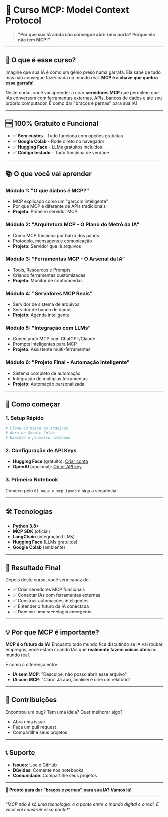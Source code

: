 # 🚀 **Curso MCP: Model Context Protocol**

> **"Por que sua IA ainda não consegue abrir uma porta? Porque ela não tem MCP!"**

---

## **🎯 O que é esse curso?**

Imagine que sua IA é como um gênio preso numa garrafa. Ela sabe de tudo, mas não consegue fazer nada no mundo real. **MCP é a chave que quebra essa garrafa!**

Neste curso, você vai aprender a criar **servidores MCP** que permitem que IAs conversem com ferramentas externas, APIs, bancos de dados e até seu próprio computador. É como dar "braços e pernas" para sua IA!

---

## **🆓 100% Gratuito e Funcional**

- ✅ **Sem custos** - Tudo funciona com opções gratuitas
- ✅ **Google Colab** - Rode direto no navegador
- ✅ **Hugging Face** - LLMs gratuitos incluídos
- ✅ **Código testado** - Tudo funciona de verdade

---

## **📚 O que você vai aprender**

### **Módulo 1: "O que diabos é MCP?"**
- MCP explicado como um "garçom inteligente"
- Por que MCP é diferente de APIs tradicionais
- **Projeto**: Primeiro servidor MCP

### **Módulo 2: "Arquitetura MCP - O Plano do Metrô da IA"**
- Como MCP funciona por baixo dos panos
- Protocolo, mensagens e comunicação
- **Projeto**: Servidor que lê arquivos

### **Módulo 3: "Ferramentas MCP - O Arsenal da IA"**
- Tools, Resources e Prompts
- Criando ferramentas customizadas
- **Projeto**: Monitor de criptomoedas

### **Módulo 4: "Servidores MCP Reais"**
- Servidor de sistema de arquivos
- Servidor de banco de dados
- **Projeto**: Agenda inteligente

### **Módulo 5: "Integração com LLMs"**
- Conectando MCP com ChatGPT/Claude
- Prompts inteligentes para MCP
- **Projeto**: Assistente multi-ferramentas

### **Módulo 6: "Projeto Final - Automação Inteligente"**
- Sistema completo de automação
- Integração de múltiplas ferramentas
- **Projeto**: Automação personalizada

---

## **🚀 Como começar**

### **1. Setup Rápido**
```bash
# Clone ou baixe os arquivos
# Abra no Google Colab
# Execute o primeiro notebook
```

### **2. Configuração de API Keys**
- **Hugging Face** (gratuito): [Criar conta](https://huggingface.co/)
- **OpenAI** (opcional): [Obter API key](https://platform.openai.com/)

### **3. Primeiro Notebook**
Comece pelo `01_oque_e_mcp.ipynb` e siga a sequência!

---

## **🛠️ Tecnologias**

- **Python 3.8+**
- **MCP SDK** (oficial)
- **LangChain** (integração LLMs)
- **Hugging Face** (LLMs gratuitos)
- **Google Colab** (ambiente)

---

## **🎯 Resultado Final**

Depois deste curso, você será capaz de:

- ✅ Criar servidores MCP funcionais
- ✅ Conectar IAs com ferramentas externas
- ✅ Construir automações inteligentes
- ✅ Entender o futuro da IA conectada
- ✅ Dominar uma tecnologia emergente

---

## **💡 Por que MCP é importante?**

**MCP é o futuro da IA!** Enquanto todo mundo fica discutindo se IA vai roubar empregos, você estará criando IAs que **realmente fazem coisas úteis** no mundo real.

É como a diferença entre:
- **IA sem MCP**: "Desculpe, não posso abrir esse arquivo"
- **IA com MCP**: "Claro! Já abri, analisei e criei um relatório"

---

## **🤝 Contribuições**

Encontrou um bug? Tem uma ideia? Quer melhorar algo?

- Abra uma issue
- Faça um pull request
- Compartilhe seus projetos

---

## **📞 Suporte**

- **Issues**: Use o GitHub
- **Dúvidas**: Comente nos notebooks
- **Comunidade**: Compartilhe seus projetos

---

**🎉 Pronto para dar "braços e pernas" para sua IA? Vamos lá!**

---

*"MCP não é só uma tecnologia, é a ponte entre o mundo digital e o real. E você vai construir essa ponte!"*
